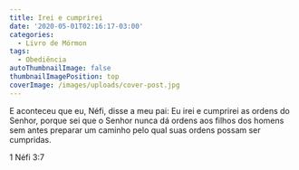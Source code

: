 ```yaml
---
title: Irei e cumprirei
date: '2020-05-01T02:16:17-03:00'
categories:
  - Livro de Mórmon
tags:
  - Obediência
autoThumbnailImage: false
thumbnailImagePosition: top
coverImage: /images/uploads/cover-post.jpg
---
```

E aconteceu que eu, Néfi, disse a meu pai: Eu irei e cumprirei as ordens do Senhor, porque sei que o Senhor nunca dá ordens aos filhos dos homens sem antes preparar um caminho pelo qual suas ordens possam ser cumpridas.

1 Néfi 3:7
